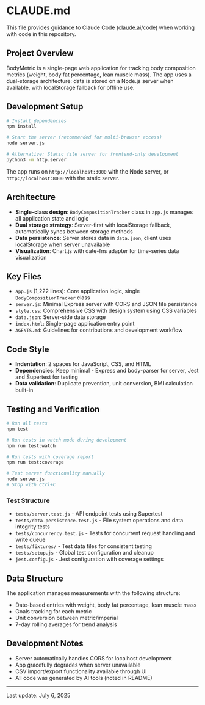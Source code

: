 # CLAUDE.md

This file provides guidance to Claude Code (claude.ai/code) when working with code in this repository.

## Project Overview

BodyMetric is a single-page web application for tracking body composition metrics (weight, body fat percentage, lean muscle mass). The app uses a dual-storage architecture: data is stored on a Node.js server when available, with localStorage fallback for offline use.

## Development Setup

```bash
# Install dependencies
npm install

# Start the server (recommended for multi-browser access)
node server.js

# Alternative: Static file server for frontend-only development
python3 -m http.server
```

The app runs on `http://localhost:3000` with the Node server, or `http://localhost:8000` with the static server.

## Architecture

- **Single-class design**: `BodyCompositionTracker` class in `app.js` manages all application state and logic
- **Dual storage strategy**: Server-first with localStorage fallback, automatically syncs between storage methods
- **Data persistence**: Server stores data in `data.json`, client uses localStorage when server unavailable
- **Visualization**: Chart.js with date-fns adapter for time-series data visualization

## Key Files

- `app.js` (1,222 lines): Core application logic, single `BodyCompositionTracker` class
- `server.js`: Minimal Express server with CORS and JSON file persistence
- `style.css`: Comprehensive CSS with design system using CSS variables
- `data.json`: Server-side data storage
- `index.html`: Single-page application entry point
- `AGENTS.md`: Guidelines for contributions and development workflow

## Code Style

- **Indentation**: 2 spaces for JavaScript, CSS, and HTML
- **Dependencies**: Keep minimal - Express and body-parser for server, Jest and Supertest for testing
- **Data validation**: Duplicate prevention, unit conversion, BMI calculation built-in

## Testing and Verification

```bash
# Run all tests
npm test

# Run tests in watch mode during development
npm run test:watch

# Run tests with coverage report
npm run test:coverage

# Test server functionality manually
node server.js
# Stop with Ctrl+C
```

### Test Structure

- `tests/server.test.js` - API endpoint tests using Supertest
- `tests/data-persistence.test.js` - File system operations and data integrity tests
- `tests/concurrency.test.js` - Tests for concurrent request handling and write queue
- `tests/fixtures/` - Test data files for consistent testing
- `tests/setup.js` - Global test configuration and cleanup
- `jest.config.js` - Jest configuration with coverage settings

## Data Structure

The application manages measurements with the following structure:
- Date-based entries with weight, body fat percentage, lean muscle mass
- Goals tracking for each metric
- Unit conversion between metric/imperial
- 7-day rolling averages for trend analysis

## Development Notes

- Server automatically handles CORS for localhost development
- App gracefully degrades when server unavailable
- CSV import/export functionality available through UI
- All code was generated by AI tools (noted in README)

---

Last update: July 6, 2025